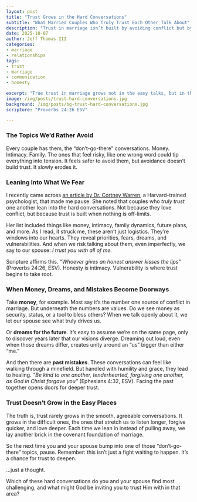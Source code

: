 ```yaml
---
layout: post
title: "Trust Grows in the Hard Conversations"
subtitle: "What Married Couples Who Truly Trust Each Other Talk About"
description: "Trust in marriage isn’t built by avoiding conflict but by leaning into hard conversations with honesty, grace, and love."
date: 2025-10-07
author: Jeff Thomas III
categories:  
- marriage  
- relationships
tags:  
- trust  
- marriage  
- communication  
- honesty

excerpt: "True trust in marriage grows not in the easy talks, but in the hard conversations handled with honesty, patience, and grace."
image: /img/posts/trust-hard-conversations.jpg
background: /img/posts/bg-trust-hard-conversations.jpg
scripture: "Proverbs 24:26 ESV"

---
```


### The Topics We’d Rather Avoid
Every couple has them, the “don’t-go-there” conversations. Money. Intimacy. Family. The ones that feel risky, like one wrong word could tip everything into tension. It feels safer to avoid them, but avoidance doesn’t build trust. It slowly erodes it.  

### Leaning Into What We Fear
I recently came across [an article by Dr. Cortney Warren](https://www.cnbc.com/2025/09/17/couples-who-truly-trust-each-other-talk-about-10-things-regularly.html), a Harvard-trained psychologist, that made me pause. She noted that couples who *truly trust* one another lean into the hard conversations. Not because they love conflict, but because trust is built when nothing is off-limits.  

Her list included things like money, intimacy, family dynamics, future plans, and more. As I read, it struck me, these aren’t just logistics. They’re windows into our hearts. They reveal priorities, fears, dreams, and vulnerabilities. And when we risk talking about them, even imperfectly, we say to our spouse: *I trust you with all of me.*  

Scripture affirms this. *“Whoever gives an honest answer kisses the lips”* (Proverbs 24:26, ESV). Honesty is intimacy. Vulnerability is where trust begins to take root.  

### When Money, Dreams, and Mistakes Become Doorways

Take **money**, for example. Most say it’s the number one source of conflict in marriage. But underneath the numbers are values. Do we see money as security, status, or a tool to bless others? When we talk openly about it, we let our spouse see what truly drives us.  

Or **dreams for the future**. It’s easy to assume we’re on the same page, only to discover years later that our visions diverge. Dreaming out loud, even when those dreams differ, creates unity around an “us” bigger than either “me.”  

And then there are **past mistakes**. These conversations can feel like walking through a minefield. But handled with humility and grace, they lead to healing. *“Be kind to one another, tenderhearted, forgiving one another, as God in Christ forgave you”* (Ephesians 4:32, ESV). Facing the past together opens doors for deeper trust.  

### Trust Doesn’t Grow in the Easy Places
The truth is, trust rarely grows in the smooth, agreeable conversations. It grows in the difficult ones, the ones that stretch us to listen longer, forgive quicker, and love deeper. Each time we lean in instead of pulling away, we lay another brick in the covenant foundation of marriage.  

So the next time you and your spouse bump into one of those “don’t-go-there” topics, pause. Remember: this isn’t just a fight waiting to happen. It’s a chance for trust to deepen.  

…just a thought.  

Which of these hard conversations do you and your spouse find most challenging, and what might God be inviting you to trust Him with in that area?  
<!--stackedit_data:
eyJoaXN0b3J5IjpbLTEwMDg2NTQ2NjNdfQ==
-->